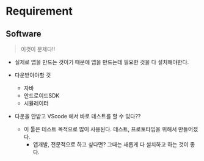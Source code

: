 # Requirement



## Software

> 이것이 문제다!!

- 실제로 앱을 만드는 것이기 때문에 앱을 만드는데 필요한 것을 다 설치해야한다.
- 다운받아야할 것
  - 자바
  - 안드로이드SDK
  - 시뮬레이터

- 다운을 안받고 VScode 에서 바로 테스트를 할 수 있다??
  - 이 툴은 테스트 목적으로 많이 사용된다.
    테스트, 프로토타입을 위해서 만들어졌다.
    - 앱개발, 전문적으로 하고 싶다면?
      그때는 새롭게 다 설치하고 하는 것이 좋다.